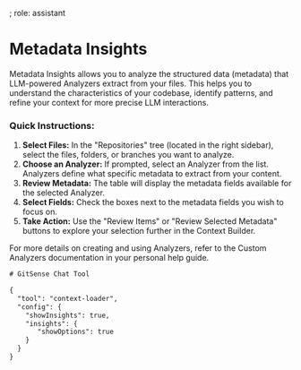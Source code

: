 ; role: assistant


# Metadata Insights

Metadata Insights allows you to analyze the structured data (metadata) that LLM-powered Analyzers extract from your files. This helps you to understand the characteristics of your codebase, identify patterns, and refine your context for more precise LLM interactions.

### Quick Instructions:

1.  **Select Files:** In the "Repositories" tree (located in the right sidebar), select the files, folders, or branches you want to analyze.
2.  **Choose an Analyzer:** If prompted, select an Analyzer from the list. Analyzers define what specific metadata to extract from your content.
3.  **Review Metadata:** The table will display the metadata fields available for the selected Analyzer.
4.  **Select Fields:** Check the boxes next to the metadata fields you wish to focus on.
5.  **Take Action:** Use the "Review Items" or "Review Selected Metadata" buttons to explore your selection further in the Context Builder.

For more details on creating and using Analyzers, refer to the Custom Analyzers documentation in your personal help guide.

```txt
# GitSense Chat Tool

{
  "tool": "context-loader",
  "config": {
    "showInsights": true,
    "insights": {
       "showOptions": true
    }
  }
}
```
